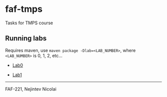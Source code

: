 # faf-tmps

Tasks for TMPS course

## Running labs

Requires maven, use `maven package -Dlab=<LAB_NUMBER>`, where `<LAB_NUMBER>` is 0, 1, 2, etc...

- [Lab0](./src/main/java/lab0/README.md)

- [Lab1](./src/main/java/lab1/README.md)
---

FAF-221, Nejintev Nicolai
